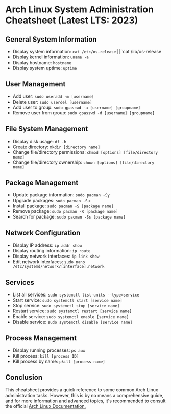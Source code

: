 # Arch Linux System Administration Cheatsheet (Latest LTS: 2023)

## General System Information

- Display system information: `cat /etc/os-release` || `cat /lib/os-release
- Display kernel information: `uname -a`
- Display hostname: `hostname`
- Display system uptime: `uptime`

## User Management

- Add user: `sudo useradd -m [username]`
- Delete user: `sudo userdel [username]`
- Add user to group: `sudo gpasswd -a [username] [groupname]`
- Remove user from group: `sudo gpasswd -d [username] [groupname]`

## File System Management

- Display disk usage: `df -h`
- Create directory: `mkdir [directory name]`
- Change file/directory permissions: `chmod [options] [file/directory name]`
- Change file/directory ownership: `chown [options] [file/directory name]`

## Package Management

- Update package information: `sudo pacman -Sy`
- Upgrade packages: `sudo pacman -Su`
- Install package: `sudo pacman -S [package name]`
- Remove package: `sudo pacman -R [package name]`
- Search for package: `sudo pacman -Ss [package name]`

## Network Configuration

- Display IP address: `ip addr show`
- Display routing information: `ip route`
- Display network interfaces: `ip link show`
- Edit network interfaces: `sudo nano /etc/systemd/network/[interface].network`

## Services

- List all services: `sudo systemctl list-units --type=service`
- Start service: `sudo systemctl start [service name]`
- Stop service: `sudo systemctl stop [service name]`
- Restart service: `sudo systemctl restart [service name]`
- Enable service: `sudo systemctl enable [service name]`
- Disable service: `sudo systemctl disable [service name]`

## Process Management

- Display running processes: `ps aux`
- Kill process: `kill [process ID]`
- Kill process by name: `pkill [process name]`

## Conclusion

This cheatsheet provides a quick reference to some common Arch Linux administration tasks. However, this is by no means a comprehensive guide, and for more information and advanced topics, it's recommended to consult the official [Arch Linux Documentation.](https://wiki.archlinux.org/)
